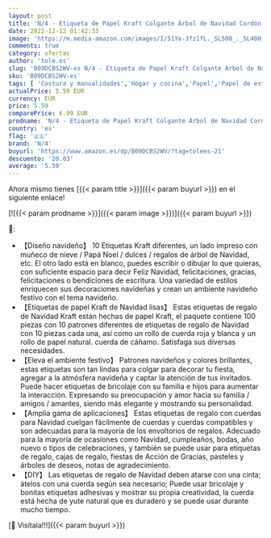```yaml
---
layout: post
title: 'N/4 - Etiqueta de Papel Kraft Colgante Árbol de Navidad Cordón de Yute de Regalo para Etiquetas Colgantes Etiquetas para Envoltura de Fiestas Navidad Colgantes Papel Kraft para Arbol de Nvidad 100 Piezas '
date: 2022-12-12 01:42:33
image: 'https://m.media-amazon.com/images/I/51Ye-3fz1fL._SL500_._SL400_.jpg'
comments: true
category: ofertas
author: 'tole.es'
slug: 'B09DCBS2WV-es N/4 - Etiqueta de Papel Kraft Colgante Árbol de Navidad...'
sku: 'B09DCBS2WV-es'
tags: [ 'Costura y manualidades','Hogar y cocina','Papel','Papel de estraza','Papel y manualidades con papel','n/4','navidad','🇪🇸', ]
actualPrice: 5.59 EUR
currency: EUR
price: 5.59
comparePrice: 6.99 EUR
prodname: 'N/4 - Etiqueta de Papel Kraft Colgante Árbol de Navidad Cordón de Yute de Regalo para Etiquetas Colgantes Etiquetas para Envoltura de Fiestas Navidad Colgantes Papel Kraft para Arbol de Nvidad 100 Piezas '
country: 'es'
flag: '🇪🇸'
brand: 'N/4'
buyurl: 'https://www.amazon.es/dp/B09DCBS2WV/?tag=tolees-21'
descuento: '20.03'
average: '5.59'
---
```


Ahora mismo tienes [{{< param title >}}]({{< param buyurl >}}) en el siguiente enlace!

[![{{< param prodname >}}]({{< param image >}})]({{< param buyurl >}})

🔎:

- 【Diseño navideño】 10 Etiquetas Kraft diferentes, un lado impreso con muñeco de nieve / Papá Noel / dulces / regalos de árbol de Navidad, etc. El otro lado está en blanco, puedes escribir o dibujar lo que quieras, con suficiente espacio para decir Feliz Navidad, felicitaciones, gracias, felicitaciones o bendiciones de escritura. Una variedad de estilos enriquecen sus decoraciones navideñas y crean un ambiente navideño festivo con el tema navideño.
- 【Etiquetas de papel Kraft de Navidad lisas】 Estas etiquetas de regalo de Navidad Kraft están hechas de papel Kraft, el paquete contiene 100 piezas con 10 patrones diferentes de etiquetas de regalo de Navidad con 10 piezas cada una, así como un rollo de cuerda roja y blanca y un rollo de papel natural. cuerda de cáñamo. Satisfaga sus diversas necesidades.
- 【Eleva el ambiente festivo】 Patrones navideños y colores brillantes, estas etiquetas son tan lindas para colgar para decorar tu fiesta, agregar a la atmósfera navideña y captar la atención de tus invitados. Puede hacer etiquetas de bricolaje con su familia e hijos para aumentar la interacción. Expresando su preocupación y amor hacia su familia / amigos / amantes, siendo más elegante y mostrando su personalidad.
- 【Amplia gama de aplicaciones】 Estas etiquetas de regalo con cuerdas para Navidad cuelgan fácilmente de cuerdas y cuerdas compatibles y son adecuadas para la mayoría de los envoltorios de regalos. Adecuado para la mayoría de ocasiones como Navidad, cumpleaños, bodas, año nuevo o tipos de celebraciones, y también se puede usar para etiquetas de regalo, cajas de regalo, fiestas de Acción de Gracias, pasteles y árboles de deseos, notas de agradecimiento.
- 【DIY】 Las etiquetas de regalo de Navidad deben atarse con una cinta; átelos con una cuerda según sea necesario; Puede usar bricolaje y bonitas etiquetas adhesivas y mostrar su propia creatividad, la cuerda está hecha de yute natural que es duradero y se puede usar durante mucho tiempo.

[🛒 Visítala!!!]({{< param buyurl >}})
